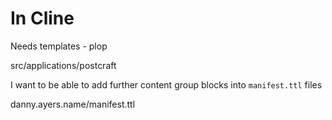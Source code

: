 # In Cline

Needs templates - plop

src/applications/postcraft

I want to be able to add further content group blocks into `manifest.ttl` files


danny.ayers.name/manifest.ttl
